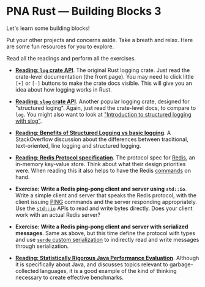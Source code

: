 # PNA Rust &mdash; Building Blocks 3

Let's learn some building blocks!

Put your other projects and concerns aside. Take a breath and relax. Here
are some fun resources for you to explore.

Read all the readings and perform all the exercises.

- **[Reading: `log` crate API][l]**. The original Rust logging crate. Just read
  the crate-level documentation (the front page). You may need to click little `[+]`
  or `[-]` buttons to make the crate docs visible. This will give you an idea
  about how logging works in Rust.

- **[Reading: `slog` crate API][sl]**. Another popular logging crate, designed
  for "structured loging". Again, just read the crate-level docs, to compare to
  `log`. You might also want to look at ["Introduction to structured logging
  with slog"][sli].

- **[Reading: Benefits of Structured Logging vs basic logging][lvsl]**. A
  StackOverflow discussion about the differences between traditional,
  text-oriented, line logging and structured logging.

- **[Reading: Redis Protocol specification][rp]**. The protocol spec for
  [Redis], an in-memory key-value store. Think about what their design
  priorities were. When reading this it also helps to have the Redis [commands]
  on hand.

- **Exercise: Write a Redis ping-pong client and server using `std::io`**. Write
  a simple client and server that speaks the Redis protocol, with the client
  issuing [PING] commands and the server responding appropriately. Use the
  [`std::io`] APIs to read and write bytes directly. Does your client work with
  an actual Redis server?

- **Exercise: Write a Redis ping-pong client and server with serialized
  messages**. Same as above, but this time define the protocol with types and
  use [`serde` custom serialization][cs] to indirectly read and write messages
  through serialization.

- **[Reading: Statistically Rigorous Java Performance Evaluation][pe]**.
  Although it is specifically about Java, and discusses topics relevant to
  garbage-collected languages, it is a good example of the kind of thinking
  necessary to create effective benchmarks.

<!-- TODO: better benchmarking reading -->
<!-- TODO: something about traits? -->

[pe]: https://dri.es/files/oopsla07-georges.pdf
[cs]: https://serde.rs/custom-serialization.html
[`std::io`]: https://doc.rust-lang.org/std/io/
[PING]: https://redis.io/commands/ping
[commands]: https://redis.io/commands
[Redis]: https://redis.io/
[rp]: https://redis.io/topics/protocol
[l]: https://docs.rs/log/
[sl]: https://docs.rs/slog/
[sli]: https://github.com/slog-rs/slog/wiki/Introduction-to-structured-logging-with-slog
[lvsl]: https://softwareengineering.stackexchange.com/questions/312197/benefits-of-structured-logging-vs-basic-logging
